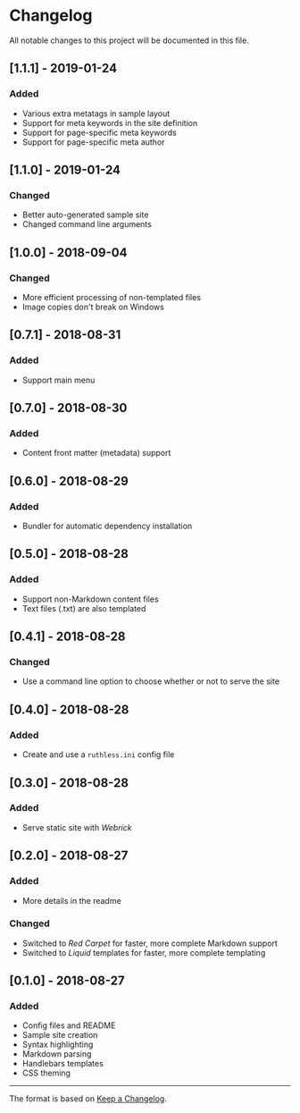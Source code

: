 # Changelog

All notable changes to this project will be documented in this file.

## [1.1.1] - 2019-01-24

### Added

- Various extra metatags in sample layout
- Support for meta keywords in the site definition
- Support for page-specific meta keywords
- Support for page-specific meta author

## [1.1.0] - 2019-01-24

### Changed

- Better auto-generated sample site
- Changed command line arguments

## [1.0.0] - 2018-09-04

### Changed

- More efficient processing of non-templated files
- Image copies don't break on Windows

## [0.7.1] - 2018-08-31

### Added

- Support main menu

## [0.7.0] - 2018-08-30

### Added

- Content front matter (metadata) support

## [0.6.0] - 2018-08-29

### Added

- Bundler for automatic dependency installation

## [0.5.0] - 2018-08-28

### Added

- Support non-Markdown content files
- Text files (.txt) are also templated

## [0.4.1] - 2018-08-28

### Changed

- Use a command line option to choose whether or not to serve the site

## [0.4.0] - 2018-08-28

### Added

- Create and use a ```ruthless.ini``` config file

## [0.3.0] - 2018-08-28

### Added

- Serve static site with *Webrick*

## [0.2.0] - 2018-08-27

### Added

- More details in the readme

### Changed

- Switched to *Red Carpet* for faster, more complete Markdown support
- Switched to *Liquid* templates for faster, more complete templating

## [0.1.0] - 2018-08-27

### Added

- Config files and README
- Sample site creation
- Syntax highlighting
- Markdown parsing
- Handlebars templates
- CSS theming

---

The format is based on [Keep a Changelog](http://keepachangelog.com/en/1.0.0/).
